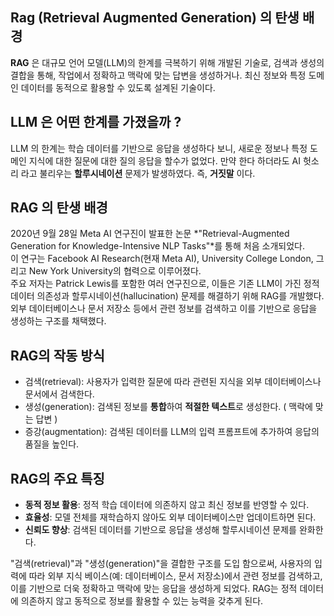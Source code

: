 ## Rag (Retrieval Augmented Generation) 의 탄생 배경
**RAG** 은 대규모 언어 모델(LLM)의 한계를 극복하기 위해 개발된 기술로, 검색과 생성의 결합을 통해, 작업에서 정확하고 맥락에 맞는 답변을 생성하거나. 최신 정보와 특정 도메인 데이터를 동적으로 활용할 수 있도록 설계된 기술이다.

## LLM 은 어떤 한계를 가졌을까 ?
LLM 의 한계는 학습 데이터를 기반으로 응답을 생성하다 보니, 새로운 정보나 특정 도메인 지식에 대한 질문에 대한 질의 응답을 할수가 없었다. 만약 한다 하더라도 AI 헛소리 라고 불리우는 **할루시네이션** 문제가 발생하였다. 즉, **거짓말** 이다.

## RAG 의 탄생 배경
2020년 9월 28일 Meta AI 연구진이 발표한 논문 *"Retrieval-Augmented Generation for Knowledge-Intensive NLP Tasks"*를 통해 처음 소개되었다. <br/> 
이 연구는 Facebook AI Research(현재 Meta AI), University College London, 그리고 New York University의 협력으로 이루어졌다. <br/> 
주요 저자는 Patrick Lewis를 포함한 여러 연구진으로, 이들은 기존 LLM이 가진 정적 데이터 의존성과 할루시네이션(hallucination) 문제를 해결하기 위해 RAG를 개발했다. <br/>
외부 데이터베이스나 문서 저장소 등에서 관련 정보를 검색하고 이를 기반으로 응답을 생성하는 구조를 채택했다.

## RAG의 작동 방식
- 검색(retrieval): 사용자가 입력한 질문에 따라 관련된 지식을 외부 데이터베이스나 문서에서 검색한다.
- 생성(generation): 검색된 정보를 **통합**하여 **적절한 텍스트**로 생성한다. ( 맥락에 맞는 답변 )
- 증강(augmentation): 검색된 데이터를 LLM의 입력 프롬프트에 추가하여 응답의 품질을 높인다.

## RAG의 주요 특징
- **동적 정보 활용**: 정적 학습 데이터에 의존하지 않고 최신 정보를 반영할 수 있다.
- **효율성**: 모델 전체를 재학습하지 않아도 외부 데이터베이스만 업데이트하면 된다.
- **신뢰도 향상**: 검색된 데이터를 기반으로 응답을 생성해 할루시네이션 문제를 완화한다.

"검색(retrieval)"과 "생성(generation)"을 결합한 구조를 도입 함으로써, 사용자의 입력에 따라 외부 지식 베이스(예: 데이터베이스, 문서 저장소)에서 관련 정보를 검색하고, 이를 기반으로 더욱 정확하고 맥락에 맞는 응답을 생성하게 되었다.
RAG는 정적 데이터에 의존하지 않고 동적으로 정보를 활용할 수 있는 능력을 갖추게 된다.